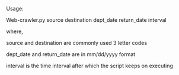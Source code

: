 Usage:

Web-crawler.py source destination dept_date return_date interval

where,

source and destination are commonly used 3 letter codes

dept_date and return_date are in mm/dd/yyyy format

interval is the time interval after which the script keeps on executing
